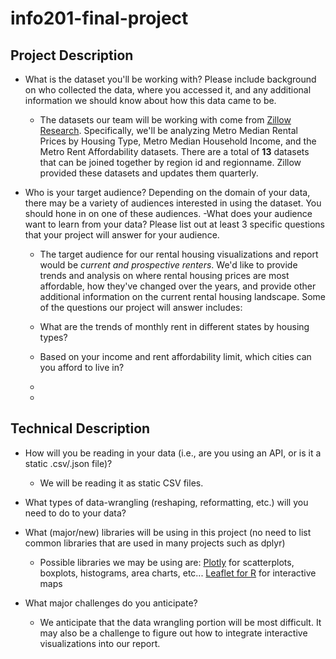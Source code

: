 # info201-final-project
## Project Description
- What is the dataset you'll be working with?  Please include background on who collected the data, where you accessed it, and any additional information we should know about how this data came to be.

  + The datasets our team will be working with come from [Zillow Research](https://www.zillow.com/research/data/). Specifically, we'll be analyzing Metro Median Rental Prices by Housing Type, Metro Median Household Income, and the Metro Rent Affordability datasets. There are a total of **13** datasets that can be joined together by region id and regionname. Zillow provided these datasets and updates them quarterly.  

- Who is your target audience?  Depending on the domain of your data, there may be a variety of audiences interested in using the dataset.  You should hone in on one of these audiences.
-What does your audience want to learn from your data?  Please list out at least 3 specific questions that your project will answer for your audience.

  + The target audience for our rental housing visualizations and report would be *current and prospective renters*. We'd like to provide trends and analysis on where rental housing prices are most affordable, how they've changed over the years, and provide other additional information on the current rental housing landscape. Some of the questions our project will answer includes:

  + What are the trends of monthly rent in different states by housing types?
  + Based on your income and rent affordability limit, which cities can you afford to live in?
  +
  +
  
## Technical Description
- How will you be reading in your data (i.e., are you using an API, or is it a static .csv/.json file)?

  + We will be reading it as static CSV files.

- What types of data-wrangling (reshaping, reformatting, etc.) will you need to do to your data?


- What (major/new) libraries will be using in this project (no need to list common libraries that are used in many projects such as dplyr)

  + Possible libraries we may be using are:
     [Plotly](https://plot.ly/ggplot2/) for scatterplots, boxplots, histograms, area charts, etc...
     [Leaflet for R](https://rstudio.github.io/leaflet/) for interactive maps

- What major challenges do you anticipate?

  + We anticipate that the data wrangling portion will be most difficult. It may also be a challenge to figure out how to integrate interactive visualizations into our report. 
